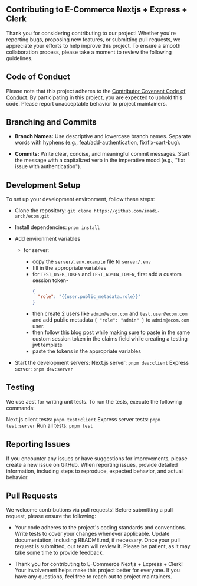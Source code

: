 ## Contributing to E-Commerce Nextjs + Express + Clerk

Thank you for considering contributing to our project! Whether you're reporting bugs, proposing new features, or submitting pull requests, we appreciate your efforts to help improve this project. To ensure a smooth collaboration process, please take a moment to review the following guidelines.

## Code of Conduct

Please note that this project adheres to the [Contributor Covenant Code of Conduct](../CODE_OF_CONDUCT.md). By participating in this project, you are expected to uphold this code. Please report unacceptable behavior to project maintainers.

## Branching and Commits

- **Branch Names:** Use descriptive and lowercase branch names. Separate words with hyphens (e.g., feat/add-authentication, fix/fix-cart-bug).

- **Commits:** Write clear, concise, and meaningful commit messages. Start the message with a capitalized verb in the imperative mood (e.g., "fix: issue with authentication").

## Development Setup

To set up your development environment, follow these steps:

- Clone the repository: `git clone https://github.com/imadi-arch/ecom.git`
- Install dependencies: `pnpm install`
- Add environment variables

  - for server:

    - copy the [`server/.env.example`](../server/.env.example) file to `server/.env`
    - fill in the appropriate variables
    - for `TEST_USER_TOKEN` and `TEST_ADMIN_TOKEN`, first add a custom session token-
      ```json
      {
        "role": "{{user.public_metadata.role}}"
      }
      ```
    - then create 2 users like `admin@ecom.com` and `test.user@ecom.com` and add public metadata `{ "role": "admin" }` to `admin@ecom.com` user.
    - then follow [this blog post](https://dev.to/mad/api-testing-with-clerk-and-express-2i56) while making sure to paste in the same custom session token in the claims field while creating a testing jwt template
    - paste the tokens in the appropriate variables

- Start the development servers:
  Next.js server: `pnpm dev:client`
  Express server: `pnpm dev:server`

## Testing

We use Jest for writing unit tests. To run the tests, execute the following commands:

Next.js client tests: `pnpm test:client`
Express server tests: `pnpm test:server`
Run all tests: `pnpm test`

## Reporting Issues

If you encounter any issues or have suggestions for improvements, please create a new issue on GitHub. When reporting issues, provide detailed information, including steps to reproduce, expected behavior, and actual behavior.

## Pull Requests

We welcome contributions via pull requests! Before submitting a pull request, please ensure the following:

- Your code adheres to the project's coding standards and conventions.
  Write tests to cover your changes whenever applicable.
  Update documentation, including README.md, if necessary.
  Once your pull request is submitted, our team will review it. Please be patient, as it may take some time to provide feedback.

- Thank you for contributing to E-Commerce Nextjs + Express + Clerk! Your involvement helps make this project better for everyone. If you have any questions, feel free to reach out to project maintainers.
